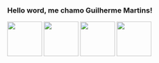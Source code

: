 ### Hello word, me chamo Guilherme Martins!


  <div>
    <img height = "80rem" loading = "lazy" src="https://cdn.jsdelivr.net/gh/devicons/devicon@latest/icons/html5/html5-original.svg" />
    <img height = "80rem" loading = "lazy" src="https://cdn.jsdelivr.net/gh/devicons/devicon@latest/icons/css3/css3-original.svg" />
    <img height = "80rem" loading = "lazy" src="https://cdn.jsdelivr.net/gh/devicons/devicon@latest/icons/python/python-original.svg" />
    <img height = "80rem" loading = "lazy" src="https://cdn.jsdelivr.net/gh/devicons/devicon@latest/icons/mysql/mysql-original-wordmark.svg" />
  </div>


